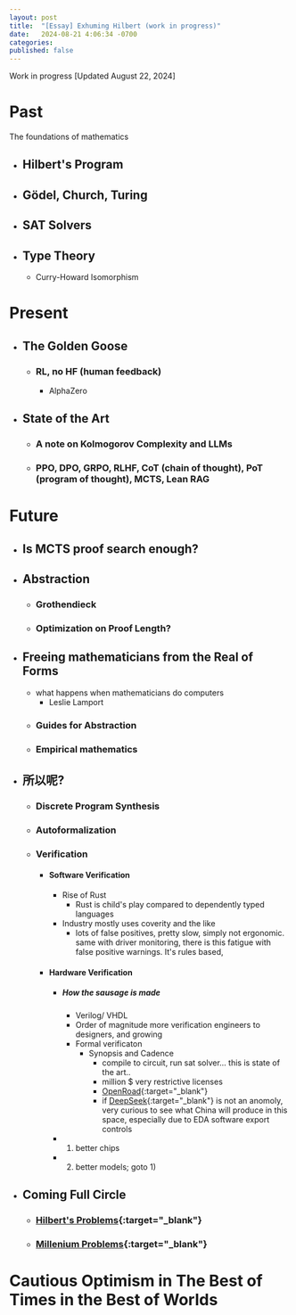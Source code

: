 ```yaml
---
layout: post
title:  "[Essay] Exhuming Hilbert (work in progress)" 
date:   2024-08-21 4:06:34 -0700
categories: 
published: false
---
```


Work in progress
[Updated August 22, 2024]

# Past
The foundations of mathematics 
- ## Hilbert's Program
- ## Gödel, Church, Turing
- ## SAT Solvers
- ## Type Theory
    - Curry-Howard Isomorphism

# Present

- ## The Golden Goose
    - ### RL, no HF (human feedback)
        - AlphaZero
- ## State of the Art
    - ### A note on Kolmogorov Complexity and LLMs
    - ### PPO, DPO, GRPO, RLHF, CoT (chain of thought), PoT (program of thought), MCTS, Lean RAG
    

# Future

- ## Is MCTS proof search enough?

- ## Abstraction
    - ### Grothendieck
    - ### Optimization on Proof Length?

- ## Freeing mathematicians from the Real of Forms
    - what happens when mathematicians do computers
        - Leslie Lamport
    - ### Guides for Abstraction
    - ### Empirical mathematics

- ## 所以呢?
    - ### Discrete Program Synthesis
    - ### Autoformalization
    - ### Verification
        - #### Software Verification
            - Rise of Rust
                - Rust is child's play compared to dependently typed languages
            - Industry mostly uses coverity and the like
                - lots of false positives, pretty slow, simply not ergonomic. same with driver monitoring, there is this fatigue with false positive warnings. It's rules based, 
        - #### Hardware Verification
            - ##### How the sausage is made
                - Verilog/ VHDL
                - Order of magnitude more verification engineers to designers, and growing
                - Formal verificaton
                    - Synopsis and Cadence
                        - compile to circuit, run sat solver... this is state of the art..
                        - million $ very restrictive licenses
                        - [OpenRoad](https://theopenroadproject.org){:target="_blank"} 
                        - if [DeepSeek](https://www.deepseek.com){:target="_blank"}  is not an anomoly, very curious to see what China will produce in this space, especially due to EDA software export controls
            - 1) better chips
            - 2) better models; goto 1)

- ## Coming Full Circle
    - ### [Hilbert's Problems](https://mathworld.wolfram.com/HilbertsProblems.html){:target="_blank"} 
    - ### [Millenium Problems](https://www.claymath.org/millennium-problems/){:target="_blank"} 

# Cautious Optimism in The Best of Times in the Best of Worlds
